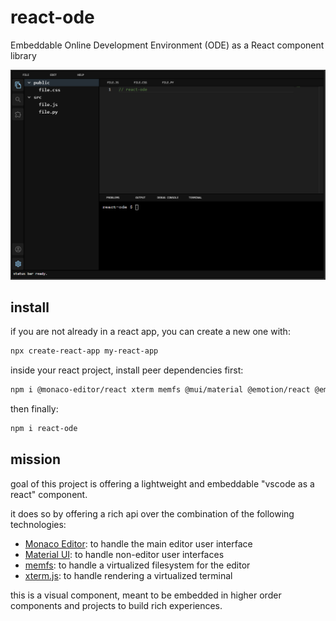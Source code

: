 # react-ode

Embeddable Online Development Environment (ODE) as a React component library

![demo screenshot](demo.png)

## install

if you are not already in a react app, you can create a new one with:

```bash
npx create-react-app my-react-app
```

inside your react project, install peer dependencies first:

```bash
npm i @monaco-editor/react xterm memfs @mui/material @emotion/react @emotion/styled
```

then finally:

```bash
npm i react-ode
```

## mission

goal of this project is offering a lightweight and embeddable "vscode as a react" component.

it does so by offering a rich api over the combination of the following technologies:

- [Monaco Editor](https://www.npmjs.com/package/@monaco-editor/react): to handle the main editor user interface
- [Material UI](https://mui.com/material-ui/getting-started/installation): to handle non-editor user interfaces
- [memfs](https://github.com/streamich/memfs): to handle a virtualized filesystem for the editor
- [xterm.js](https://xtermjs.org): to handle rendering a virtualized terminal

this is a visual component, meant to be embedded in higher order components and projects to build rich experiences.
